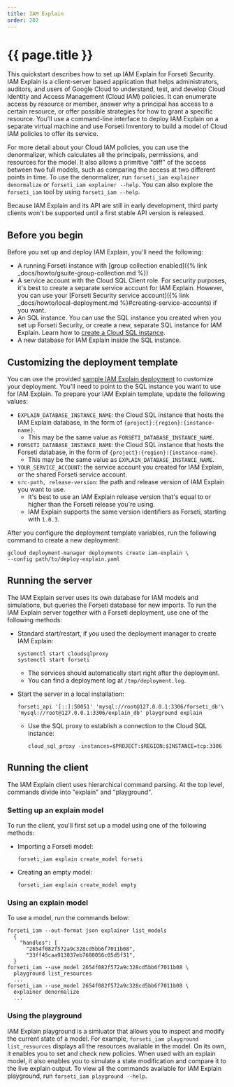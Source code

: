 ```yaml
---
title: IAM Explain
order: 202
---
```

# {{ page.title }}

This quickstart describes how to set up IAM Explain for Forseti Security.
IAM Explain is a client-server based application that helps administrators,
auditors, and users of Google Cloud to understand, test, and develop Cloud
Identity and Access Management (Cloud IAM) policies. It can enumerate access by
resource or member, answer why a principal has access to a certain resource, or
offer possible strategies for how to grant a specific resource. You'll use a
command-line interface to deploy IAM Explain on a separate virtual machine and
use Forseti Inventory to build a model of Cloud IAM policies to offer its
service.

For more detail about your Cloud IAM policies, you can use the denormalizer,
which calculates all the principals, permissions, and resources for the model.
It also allows a primitive "diff" of the access between two full models, such
as comparing the access at two different points in time. To use the
denormalizer, run `forseti_iam explainer denormalize` or
`forseti_iam explainer --help`. You can also explore the `forseti_iam` tool by
using `forseti_iam --help`.

Because IAM Explain and its API are still in early development, third party
clients won't be supported until a first stable API version is released.

## Before you begin

Before you set up and deploy IAM Explain, you'll need the following:

  - A running Forseti instance with [group collection enabled]({% link _docs/howto/gsuite-group-collection.md %})
  - A service account with the Cloud SQL Client role. For security purposes,
  it's best to create a separate service account for IAM Explain. However, you
  can use your [Forseti Security service account]({% link _docs/howto/local-deployment.md %}#creating-service-accounts)
  if you want.
  - An SQL instance. You can use the SQL instance you created when you
  set up Forseti Security, or create a new, separate SQL instance for IAM
  Explain. Learn how to [create a Cloud SQL instance](https://cloud.google.com/sql/docs/mysql/quickstart).
  - A new database for IAM Explain inside the SQL instance.

## Customizing the deployment template

You can use the provided
[sample IAM Explain deployment](https://github.com/GoogleCloudPlatform/forseti-security/blob/master/samples/deployment-manager/deploy-explain.yaml.sample)
to customize your deployment. You'll need to point to the SQL instance you want
to use for IAM Explain. To prepare your IAM Explain template, update the
following values:

  - `EXPLAIN_DATABASE_INSTANCE_NAME`: the Cloud SQL instance that hosts the
  IAM Explain database, in the form of `{project}:{region}:{instance-name}`.
    - This may be the same value as `FORSETI_DATABASE_INSTANCE_NAME`.
  - `FORSETI_DATABASE_INSTANCE_NAME`: the Cloud SQL instance that hosts the
  Forseti database, in the form of `{project}:{region}:{instance-name}`.
    - This may be the same value as `EXPLAIN_DATABASE_INSTANCE_NAME`.
  - `YOUR_SERVICE_ACCOUNT`: the service account you created for IAM Explain,
  or the shared Forseti service account.
  - `src-path, release-version`: the path and release version of IAM Explain
  you want to use.
    - It's best to use an IAM Explain release version that's equal to or higher
    than the Forseti release you're using.
    - IAM Explain supports the same version identifiers as Forseti, starting
    with `1.0.3`.

After you configure the deployment template variables, run the following
command to create a new deployment:

````
gcloud deployment-manager deployments create iam-explain \
--config path/to/deploy-explain.yaml
````

## Running the server

The IAM Explain server uses its own database for IAM models and simulations,
but queries the Forseti database for new imports. To run the IAM Explain server
together with a Forseti deployment, use one of the following methods:

  - Standard start/restart, if you used the deployment manager to create IAM
  Explain:

        systemctl start cloudsqlproxy
        systemctl start forseti

    - The services should automatically start right after the deployment.
    - You can find a deployment log at `/tmp/deployment.log`.

  - Start the server in a local installation:

        forseti_api '[::]:50051' 'mysql://root@127.0.0.1:3306/forseti_db'\
        'mysql://root@127.0.0.1:3306/explain_db' playground explain

    - Use the SQL proxy to establish a connection to the Cloud SQL instance:

          cloud_sql_proxy -instances=$PROJECT:$REGION:$INSTANCE=tcp:3306


## Running the client

The IAM Explain client uses hierarchical command parsing. At the top level,
commands divide into "explain" and "playground".

### Setting up an explain model

To run the client, you'll first set up a model using one of the following
methods:


  - Importing a Forseti model:

        forseti_iam explain create_model forseti

  - Creating an empty model:

        forseti_iam explain create_model empty

### Using an explain model

To use a model, run the commands below:

````
forseti_iam --out-format json explainer list_models
  {
    "handles": [
      "2654f082f572a9c328cd5bb6f7011b08",
      "33ff45caa913837eb7680056c05d5f31",
  }
forseti_iam --use_model 2654f082f572a9c328cd5bb6f7011b08 \
  playground list_resources
  ...
forseti_iam --use_model 2654f082f572a9c328cd5bb6f7011b08 \
  explainer denormalize
  ...
````

### Using the playground

IAM Explain playground is a simluator that allows you to inspect and modify
the current state of a model. For example,
`forseti_iam playground list_resources` displays all the resources available
in the model. On its own, it enables you to set and check new policies. When
used with an explain model, it also enables you to simulate a state
modification and compare it to the live explain output. To view all the
commands available for IAM Explain playground, run
`forseti_iam playground --help`.

